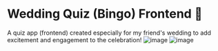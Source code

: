 # Wedding Quiz (Bingo) Frontend 🎉
A quiz app (frontend) created especially for my friend's wedding to add excitement and engagement to the celebration!
![image](https://github.com/user-attachments/assets/6ec8fab2-2c00-4428-9f73-6004deb0fd87)
![image](https://github.com/user-attachments/assets/3eb2b2f4-c4a5-4b37-a1f5-25d3eaff589a)
